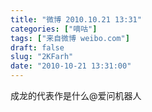 ```yaml
---
title: "微博 2010.10.21 13:31"
categories: ["嘀咕"]
tags: ["来自微博 weibo.com"]
draft: false
slug: "2KFarh"
date: "2010-10-21 13:31:00"
---
```


<p>成龙的代表作是什么@爱问机器人 ​​​​</p>
